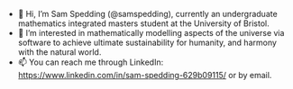 - 👋  Hi, I’m Sam Spedding (@samspedding), currently an undergraduate mathematics integrated masters student at the University of Bristol.
- 👀  I’m interested in mathematically modelling aspects of the universe via software to achieve ultimate sustainability for humanity, 
      and harmony with the natural world.
- 📫  You can reach me through LinkedIn: https://www.linkedin.com/in/sam-spedding-629b09115/ or by email.
